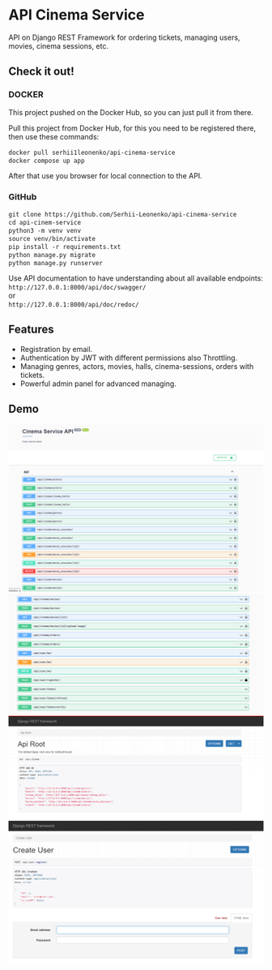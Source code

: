 # API Cinema Service
 
API on Django REST Framework for ordering tickets, managing users, movies, cinema sessions, etc.

## Check it out!

### DOCKER
This project pushed on the Docker Hub, so you can just pull it from there.

Pull this project from Docker Hub, for this you need to be registered there, then use these commands:
```shell
docker pull serhii1leonenko/api-cinema-service
docker compose up app
```
After that use you browser for local connection to the API.

### GitHub

```shell
git clone https://github.com/Serhii-Leonenko/api-cinema-service
cd api-cinem-service
python3 -m venv venv
source venv/bin/activate
pip install -r requirements.txt
python manage.py migrate
python manage.py runserver
```

Use API documentation to have understanding about all available endpoints: \
`http://127.0.0.1:8000/api/doc/swagger/` \
or \
`http://127.0.0.1:8000/api/doc/redoc/`



## Features

* Registration by email.
* Authentication by JWT with different permissions also Throttling.
* Managing genres, actors, movies, halls, cinema-sessions, orders with tickets.
* Powerful admin panel for advanced managing.

## Demo
![Web Interface](demo_images/Screenshot_1.png)
![Web Interface](demo_images/Screenshot_2.png)
![Web Interface](demo_images/Screenshot_3.png)
![Web Interface](demo_images/Screenshot_4.png)
